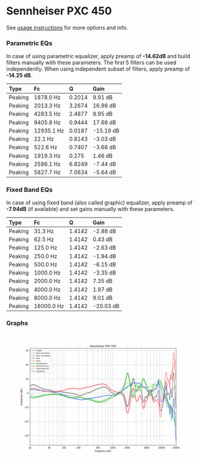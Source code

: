 # Sennheiser PXC 450
See [usage instructions](https://github.com/jaakkopasanen/AutoEq#usage) for more options and info.

### Parametric EQs
In case of using parametric equalizer, apply preamp of **-14.62dB** and build filters manually
with these parameters. The first 5 filters can be used independently.
When using independent subset of filters, apply preamp of **-14.25 dB**.

| Type    | Fc         |      Q | Gain      |
|:--------|:-----------|:-------|:----------|
| Peaking | 1878.0 Hz  | 0.2014 | 9.91 dB   |
| Peaking | 2013.3 Hz  | 3.2674 | 16.98 dB  |
| Peaking | 4283.5 Hz  | 2.4877 | 9.95 dB   |
| Peaking | 9405.8 Hz  | 0.9444 | 17.66 dB  |
| Peaking | 12935.1 Hz | 0.0187 | -15.19 dB |
| Peaking | 22.1 Hz    | 0.8143 | -3.03 dB  |
| Peaking | 522.6 Hz   | 0.7407 | -3.68 dB  |
| Peaking | 1919.3 Hz  | 0.275  | 1.46 dB   |
| Peaking | 2586.1 Hz  | 6.8249 | -7.44 dB  |
| Peaking | 5827.7 Hz  | 7.0634 | -5.64 dB  |

### Fixed Band EQs
In case of using fixed band (also called graphic) equalizer, apply preamp of **-7.94dB**
(if available) and set gains manually with these parameters.

| Type    | Fc         |      Q | Gain      |
|:--------|:-----------|:-------|:----------|
| Peaking | 31.3 Hz    | 1.4142 | -2.88 dB  |
| Peaking | 62.5 Hz    | 1.4142 | 0.43 dB   |
| Peaking | 125.0 Hz   | 1.4142 | -2.63 dB  |
| Peaking | 250.0 Hz   | 1.4142 | -1.94 dB  |
| Peaking | 500.0 Hz   | 1.4142 | -6.15 dB  |
| Peaking | 1000.0 Hz  | 1.4142 | -3.35 dB  |
| Peaking | 2000.0 Hz  | 1.4142 | 7.35 dB   |
| Peaking | 4000.0 Hz  | 1.4142 | 1.97 dB   |
| Peaking | 8000.0 Hz  | 1.4142 | 9.01 dB   |
| Peaking | 16000.0 Hz | 1.4142 | -20.03 dB |

### Graphs
![](./Sennheiser%20PXC%20450.png)